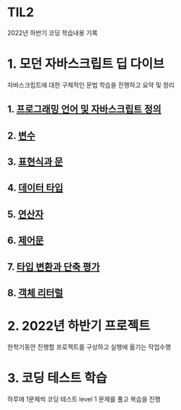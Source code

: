 # TIL2
2022년 하반기 코딩 학습내용 기록

# 1. 모던 자바스크립트 딥 다이브 
자바스크립트에 대한 구체적인 문법 학습을 진행하고 요약 및 정리

## 1. [프로그래밍 언어 및 자바스크립트 정의](https://github.com/ThovenhairWorrior/TIL2/blob/main/%EB%AA%A8%EB%8D%98%20%EC%9E%90%EB%B0%94%EC%8A%A4%ED%81%AC%EB%A6%BD%ED%8A%B8%20%EB%94%A5%20%EB%8B%A4%EC%9D%B4%EB%B8%8C%20readme%20%ED%8C%8C%EC%9D%BC/%EB%AA%A8%EB%8D%98%20%EC%9E%90%EB%B0%94%EC%8A%A4%ED%81%AC%EB%A6%BD%ED%8A%B8%201%EC%9E%A5%20~3%EC%9E%A5.md)

## 2. [변수](https://github.com/ThovenhairWorrior/TIL2/blob/main/%EB%AA%A8%EB%8D%98%20%EC%9E%90%EB%B0%94%EC%8A%A4%ED%81%AC%EB%A6%BD%ED%8A%B8%20%EB%94%A5%20%EB%8B%A4%EC%9D%B4%EB%B8%8C%20readme%20%ED%8C%8C%EC%9D%BC/%EB%AA%A8%EB%8D%98%20%EC%9E%90%EB%B0%94%EC%8A%A4%ED%81%AC%EB%A6%BD%ED%8A%B8%204%EC%9E%A5.md)

## 3. [표현식과 문](https://github.com/ThovenhairWorrior/TIL2/blob/main/%EB%AA%A8%EB%8D%98%20%EC%9E%90%EB%B0%94%EC%8A%A4%ED%81%AC%EB%A6%BD%ED%8A%B8%20%EB%94%A5%20%EB%8B%A4%EC%9D%B4%EB%B8%8C%20readme%20%ED%8C%8C%EC%9D%BC/%EB%AA%A8%EB%8D%98%20%EC%9E%90%EB%B0%94%EC%8A%A4%ED%81%AC%EB%A6%BD%ED%8A%B8%205%EC%9E%A5.md)

## 4. [데이터 타입](https://github.com/ThovenhairWorrior/TIL2/blob/main/%EB%AA%A8%EB%8D%98%20%EC%9E%90%EB%B0%94%EC%8A%A4%ED%81%AC%EB%A6%BD%ED%8A%B8%20%EB%94%A5%20%EB%8B%A4%EC%9D%B4%EB%B8%8C%20readme%20%ED%8C%8C%EC%9D%BC/%EB%AA%A8%EB%8D%98%20%EC%9E%90%EB%B0%94%EC%8A%A4%ED%81%AC%EB%A6%BD%ED%8A%B8%206%EC%9E%A5.md)

## 5. [연산자](https://github.com/ThovenhairWorrior/TIL2/blob/main/%EB%AA%A8%EB%8D%98%20%EC%9E%90%EB%B0%94%EC%8A%A4%ED%81%AC%EB%A6%BD%ED%8A%B8%20%EB%94%A5%20%EB%8B%A4%EC%9D%B4%EB%B8%8C%20readme%20%ED%8C%8C%EC%9D%BC/%EB%AA%A8%EB%8D%98%20%EC%9E%90%EB%B0%94%EC%8A%A4%ED%81%AC%EB%A6%BD%ED%8A%B8%207%EC%9E%A5.md)

## 6. [제어문](https://github.com/ThovenhairWorrior/TIL2/blob/main/%EB%AA%A8%EB%8D%98%20%EC%9E%90%EB%B0%94%EC%8A%A4%ED%81%AC%EB%A6%BD%ED%8A%B8%20%EB%94%A5%20%EB%8B%A4%EC%9D%B4%EB%B8%8C%20readme%20%ED%8C%8C%EC%9D%BC/%EB%AA%A8%EB%8D%98%20%EC%9E%90%EB%B0%94%EC%8A%A4%ED%81%AC%EB%A6%BD%ED%8A%B8%208%EC%9E%A5.md)

## 7. [타입 변환과 단축 평가](https://github.com/ThovenhairWorrior/TIL2/blob/main/%EB%AA%A8%EB%8D%98%20%EC%9E%90%EB%B0%94%EC%8A%A4%ED%81%AC%EB%A6%BD%ED%8A%B8%20%EB%94%A5%20%EB%8B%A4%EC%9D%B4%EB%B8%8C%20readme%20%ED%8C%8C%EC%9D%BC/%EB%AA%A8%EB%8D%98%20%EC%9E%90%EB%B0%94%EC%8A%A4%ED%81%AC%EB%A6%BD%ED%8A%B8%209%EC%9E%A5.md)

## 8. [객체 리터럴]()


# 2. 2022년 하반기 프로젝트 
한학기동안 진행할 프로젝트를 구상하고 실행에 옮기는 작업수행


# 3. 코딩 테스트 학습
하루에 1문제씩 코딩 테스트 level 1 문제를 풀고 복습을 진행
